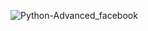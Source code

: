 ![Python-Advanced_facebook](https://github.com/user-attachments/assets/6fe06b10-b2dc-428d-ad40-faa0129d5d39)
